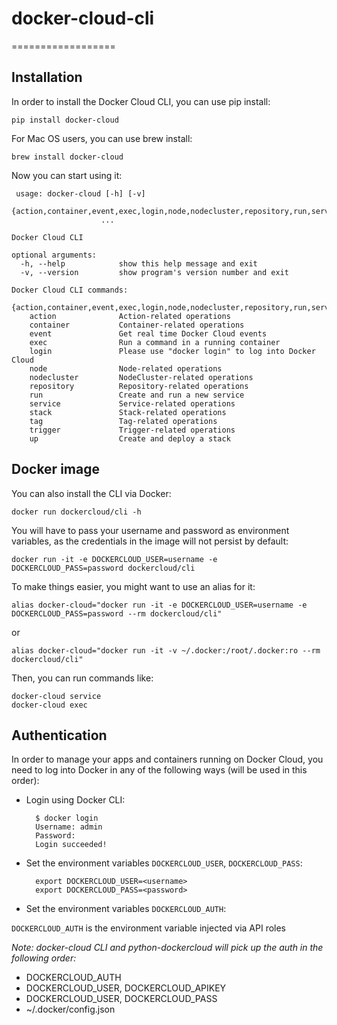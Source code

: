 # docker-cloud-cli
==================

## Installation

In order to install the Docker Cloud CLI, you can use pip install:

	pip install docker-cloud

For Mac OS users, you can use brew install:

	brew install docker-cloud

Now you can start using it:

     usage: docker-cloud [-h] [-v]
                        {action,container,event,exec,login,node,nodecluster,repository,run,service,stack,tag,trigger,up}
                        ...
    
    Docker Cloud CLI
    
    optional arguments:
      -h, --help            show this help message and exit
      -v, --version         show program's version number and exit
    
    Docker Cloud CLI commands:
      {action,container,event,exec,login,node,nodecluster,repository,run,service,stack,tag,trigger,up}
        action              Action-related operations
        container           Container-related operations
        event               Get real time Docker Cloud events
        exec                Run a command in a running container
        login               Please use "docker login" to log into Docker Cloud
        node                Node-related operations
        nodecluster         NodeCluster-related operations
        repository          Repository-related operations
        run                 Create and run a new service
        service             Service-related operations
        stack               Stack-related operations
        tag                 Tag-related operations
        trigger             Trigger-related operations
        up                  Create and deploy a stack

## Docker image

You can also install the CLI via Docker:

    docker run dockercloud/cli -h

You will have to pass your username and password as environment variables, as the credentials in the image will not persist by default:

    docker run -it -e DOCKERCLOUD_USER=username -e DOCKERCLOUD_PASS=password dockercloud/cli

To make things easier, you might want to use an alias for it:

    alias docker-cloud="docker run -it -e DOCKERCLOUD_USER=username -e DOCKERCLOUD_PASS=password --rm dockercloud/cli"

or

    alias docker-cloud="docker run -it -v ~/.docker:/root/.docker:ro --rm dockercloud/cli"

Then, you can run commands like:

    docker-cloud service
    docker-cloud exec

## Authentication

In order to manage your apps and containers running on Docker Cloud, you need to log into Docker in any of the following ways (will be used in this order):

* Login using Docker CLI:

        $ docker login
        Username: admin
        Password:
        Login succeeded!

* Set the environment variables `DOCKERCLOUD_USER`, `DOCKERCLOUD_PASS`:

        export DOCKERCLOUD_USER=<username>
        export DOCKERCLOUD_PASS=<password>

* Set the environment variables `DOCKERCLOUD_AUTH`:

`DOCKERCLOUD_AUTH` is the environment variable injected via API roles

_Note: docker-cloud CLI and python-dockercloud will pick up the auth in the following order:_

* DOCKERCLOUD_AUTH
* DOCKERCLOUD_USER, DOCKERCLOUD_APIKEY
* DOCKERCLOUD_USER, DOCKERCLOUD_PASS
* ~/.docker/config.json
